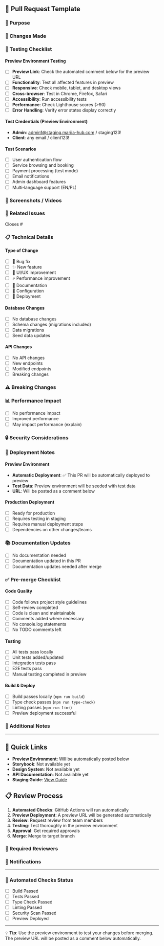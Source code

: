 ## 📝 Pull Request Template

### 🎯 Purpose
<!-- Brief description of what this PR accomplishes -->

### 🔄 Changes Made
<!-- List the main changes -->

### 🧪 Testing Checklist

#### Preview Environment Testing
- [ ] **Preview Link**: Check the automated comment below for the preview URL
- [ ] **Functionality**: Test all affected features in preview
- [ ] **Responsive**: Check mobile, tablet, and desktop views
- [ ] **Cross-browser**: Test in Chrome, Firefox, Safari
- [ ] **Accessibility**: Run accessibility tests
- [ ] **Performance**: Check Lighthouse scores (>90)
- [ ] **Error Handling**: Verify error states display correctly

#### Test Credentials (Preview Environment)
- **Admin**: admin1@staging.mariia-hub.com / staging123!
- **Client**: any email / client123!

#### Test Scenarios
- [ ] User authentication flow
- [ ] Service browsing and booking
- [ ] Payment processing (test mode)
- [ ] Email notifications
- [ ] Admin dashboard features
- [ ] Multi-language support (EN/PL)

### 📸 Screenshots / Videos
<!-- Add screenshots or videos of the changes -->

### 🔗 Related Issues
<!-- Link any related issues or tickets -->
Closes #

### 📋 Technical Details

#### Type of Change
- [ ] 🐛 Bug fix
- [ ] ✨ New feature
- [ ] 💄 UI/UX improvement
- [ ] ⚡ Performance improvement
- [ ] 📝 Documentation
- [ ] 🔧 Configuration
- [ ] 🚀 Deployment

#### Database Changes
- [ ] No database changes
- [ ] Schema changes (migrations included)
- [ ] Data migrations
- [ ] Seed data updates

#### API Changes
- [ ] No API changes
- [ ] New endpoints
- [ ] Modified endpoints
- [ ] Breaking changes

### ⚠️ Breaking Changes
<!-- List any breaking changes and migration instructions -->

### 📊 Performance Impact
- [ ] No performance impact
- [ ] Improved performance
- [ ] May impact performance (explain)

### 🔒 Security Considerations
<!-- Any security implications or improvements -->

### 🚀 Deployment Notes

#### Preview Environment
- **Automatic Deployment**: ✅ This PR will be automatically deployed to preview
- **Test Data**: Preview environment will be seeded with test data
- **URL**: Will be posted as a comment below

#### Production Deployment
- [ ] Ready for production
- [ ] Requires testing in staging
- [ ] Requires manual deployment steps
- [ ] Dependencies on other changes/teams

### 📚 Documentation Updates
- [ ] No documentation needed
- [ ] Documentation updated in this PR
- [ ] Documentation updates needed after merge

### ✅ Pre-merge Checklist

#### Code Quality
- [ ] Code follows project style guidelines
- [ ] Self-review completed
- [ ] Code is clean and maintainable
- [ ] Comments added where necessary
- [ ] No console.log statements
- [ ] No TODO comments left

#### Testing
- [ ] All tests pass locally
- [ ] Unit tests added/updated
- [ ] Integration tests pass
- [ ] E2E tests pass
- [ ] Manual testing completed in preview

#### Build & Deploy
- [ ] Build passes locally (`npm run build`)
- [ ] Type check passes (`npm run type-check`)
- [ ] Linting passes (`npm run lint`)
- [ ] Preview deployment successful

### 📝 Additional Notes
<!-- Any additional context or notes -->

---

## 🔗 Quick Links

- **Preview Environment**: Will be automatically posted below
- **Storybook**: Not available yet
- **Design System**: Not available yet
- **API Documentation**: Not available yet
- **Staging Guide**: [View Guide](docs/STAGING_ENVIRONMENT_GUIDE.md)

## 📋 Review Process

1. **Automated Checks**: GitHub Actions will run automatically
2. **Preview Deployment**: A preview URL will be generated automatically
3. **Review**: Request review from team members
4. **Testing**: Test thoroughly in the preview environment
5. **Approval**: Get required approvals
6. **Merge**: Merge to target branch

### 👥 Required Reviewers
<!-- @mention required reviewers -->

### 🔔 Notifications
<!-- @mention people who should be notified -->

---

### 🤖 Automated Checks Status

- [ ] Build Passed
- [ ] Tests Passed
- [ ] Type Check Passed
- [ ] Linting Passed
- [ ] Security Scan Passed
- [ ] Preview Deployed

---

💡 **Tip**: Use the preview environment to test your changes before merging. The preview URL will be posted as a comment below automatically.